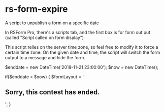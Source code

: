 # rs-form-expire
A script to unpublish a form on a specific date

In RSForm Pro, there's a scripts tab, and the first box is for form out put (called "Script called on form display")

This script relies on the server time zone, so feel free to modify it to force a certain time zone. On the given date and time, the script will switch the form output to a message and hide the form.

$enddate = new DateTime('2018-11-21 23:00:00');
$now = new DateTime();

if($enddate < $now) {
    $formLayout = '<h2>Sorry, this contest has ended.</h2>';
}
